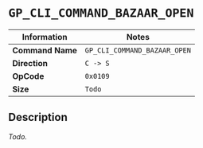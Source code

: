 # `GP_CLI_COMMAND_BAZAAR_OPEN`

| Information               | Notes |
|---                        |---    |
| **Command Name**          | `GP_CLI_COMMAND_BAZAAR_OPEN` |
| **Direction**             | `C -> S` |
| **OpCode**                | `0x0109` |
| **Size**                  | `Todo` |

## Description

_Todo._